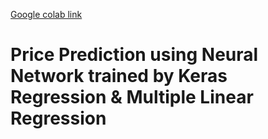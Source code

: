 [Google colab link](https://colab.research.google.com/drive/1eLlYWyHEV5_FYW4Z8UJv9S2vSd3kCwh6?usp=sharing)

# Price Prediction using Neural Network trained by Keras Regression & Multiple Linear Regression